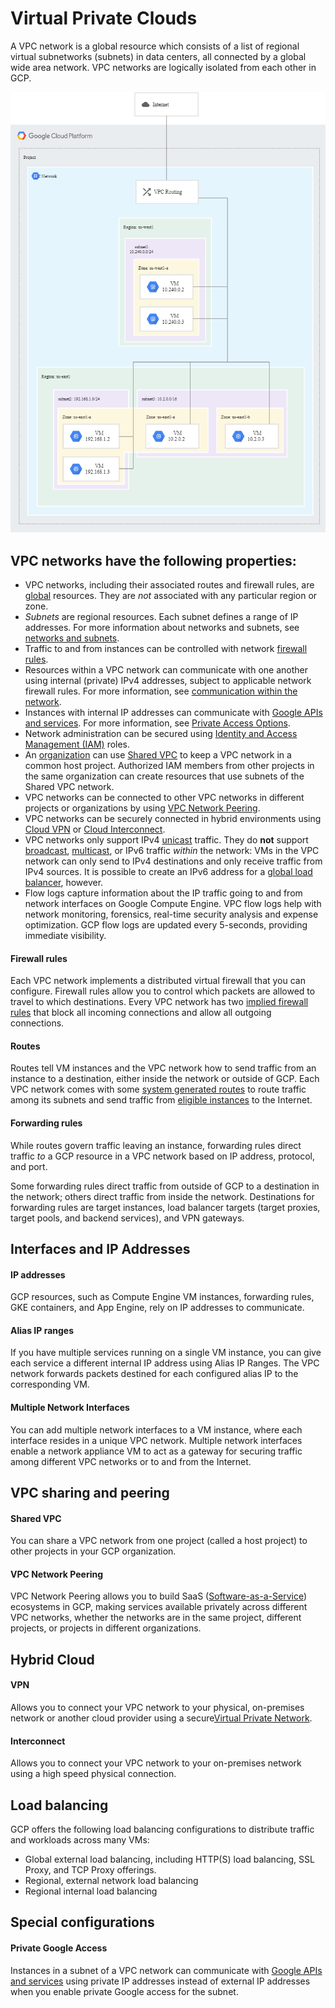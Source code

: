 # Virtual Private Clouds

A VPC network is a global resource which consists of a list of regional virtual subnetworks \(subnets\) in data centers, all connected by a global wide area network. VPC networks are logically isolated from each other in GCP.

![](../../.gitbook/assets/image%20%2829%29.png)

## VPC networks have the following properties:

* VPC networks, including their associated routes and firewall rules, are [global](https://cloud.google.com/compute/docs/regions-zones/global-regional-zonal-resources) resources. They are _not_ associated with any particular region or zone.
* _Subnets_ are regional resources. Each subnet defines a range of IP addresses. For more information about networks and subnets, see [networks and subnets](https://cloud.google.com/vpc/docs/vpc#vpc_networks_and_subnets).
* Traffic to and from instances can be controlled with network [firewall rules](https://cloud.google.com/vpc/docs/vpc#firewall_rules).
* Resources within a VPC network can communicate with one another using internal \(private\) IPv4 addresses, subject to applicable network firewall rules. For more information, see [communication within the network](https://cloud.google.com/vpc/docs/vpc#intra_vpc_reqs).
* Instances with internal IP addresses can communicate with [Google APIs and services](https://developers.google.com/apis-explorer/). For more information, see [Private Access Options](https://cloud.google.com/vpc/docs/private-access-options).
* Network administration can be secured using [Identity and Access Management \(IAM\)](https://cloud.google.com/iam/docs/) roles.
* An [organization](https://cloud.google.com/resource-manager/docs/cloud-platform-resource-hierarchy#organizations) can use [Shared VPC](https://cloud.google.com/vpc/docs/shared-vpc) to keep a VPC network in a common host project. Authorized IAM members from other projects in the same organization can create resources that use subnets of the Shared VPC network.
* VPC networks can be connected to other VPC networks in different projects or organizations by using [VPC Network Peering](https://cloud.google.com/vpc/docs/vpc-peering).
* VPC networks can be securely connected in hybrid environments using [Cloud VPN](https://cloud.google.com/vpn/docs/concepts/overview) or [Cloud Interconnect](https://cloud.google.com/interconnect/docs/concepts/overview).
* VPC networks only support IPv4 [unicast](https://wikipedia.org/wiki/Unicast) traffic. They do **not** support [broadcast](https://wikipedia.org/wiki/Broadcasting_%28networking%29), [multicast](https://wikipedia.org/wiki/IP_multicast), or IPv6 traffic _within_ the network: VMs in the VPC network can only send to IPv4 destinations and only receive traffic from IPv4 sources. It is possible to create an IPv6 address for a [global load balancer](https://cloud.google.com/load-balancing/docs/ipv6), however.
* Flow logs capture information about the IP traffic going to and from network interfaces on Google Compute Engine. VPC flow logs help with network monitoring, forensics, real-time security analysis and expense optimization. GCP flow logs are updated every 5-seconds, providing immediate visibility.

#### Firewall rules <a id="firewall_rules"></a>

Each VPC network implements a distributed virtual firewall that you can configure. Firewall rules allow you to control which packets are allowed to travel to which destinations. Every VPC network has two [implied firewall rules](https://cloud.google.com/vpc/docs/firewalls#default_firewall_rules) that block all incoming connections and allow all outgoing connections.

#### Routes <a id="routes"></a>

Routes tell VM instances and the VPC network how to send traffic from an instance to a destination, either inside the network or outside of GCP. Each VPC network comes with some [system generated routes](https://cloud.google.com/vpc/docs/vpc#system-generated-routes) to route traffic among its subnets and send traffic from [eligible instances](https://cloud.google.com/vpc/docs/vpc#internet_access_reqs) to the Internet.

#### Forwarding rules <a id="forwarding_rules"></a>

While routes govern traffic leaving an instance, forwarding rules direct traffic _to_ a GCP resource in a VPC network based on IP address, protocol, and port.

Some forwarding rules direct traffic from outside of GCP to a destination in the network; others direct traffic from inside the network. Destinations for forwarding rules are target instances, load balancer targets \(target proxies, target pools, and backend services\), and VPN gateways.

## Interfaces and IP Addresses

#### IP addresses <a id="ip_addresses"></a>

GCP resources, such as Compute Engine VM instances, forwarding rules, GKE containers, and App Engine, rely on IP addresses to communicate.

#### Alias IP ranges <a id="alias_ip_ranges"></a>

If you have multiple services running on a single VM instance, you can give each service a different internal IP address using Alias IP Ranges. The VPC network forwards packets destined for each configured alias IP to the corresponding VM.

#### Multiple Network Interfaces <a id="multiple_network_interfaces"></a>

You can add multiple network interfaces to a VM instance, where each interface resides in a unique VPC network. Multiple network interfaces enable a network appliance VM to act as a gateway for securing traffic among different VPC networks or to and from the Internet.

## VPC sharing and peering

#### Shared VPC <a id="shared_vpc"></a>

You can share a VPC network from one project \(called a host project\) to other projects in your GCP organization. 

#### VPC Network Peering <a id="vpc_network_peering"></a>

VPC Network Peering allows you to build SaaS \([Software-as-a-Service](https://wikipedia.org/wiki/Software_as_a_service)\) ecosystems in GCP, making services available privately across different VPC networks, whether the networks are in the same project, different projects, or projects in different organizations.

## Hybrid Cloud

#### VPN <a id="vpn"></a>

Allows you to connect your VPC network to your physical, on-premises network or another cloud provider using a secure[Virtual Private Network](https://wikipedia.org/wiki/Virtual_private_network).

#### Interconnect <a id="interconnect"></a>

Allows you to connect your VPC network to your on-premises network using a high speed physical connection.

## Load balancing

GCP offers the following load balancing configurations to distribute traffic and workloads across many VMs:

* Global external load balancing, including HTTP\(S\) load balancing, SSL Proxy, and TCP Proxy offerings.
* Regional, external network load balancing
* Regional internal load balancing

## Special configurations

#### Private Google Access <a id="private_google_access"></a>

Instances in a subnet of a VPC network can communicate with [Google APIs and services](https://developers.google.com/apis-explorer/) using private IP addresses instead of external IP addresses when you enable private Google access for the subnet.

